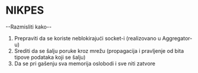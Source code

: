 # NIKPES

--Razmisliti kako--
1. Prepraviti da se koriste neblokirajući socket-i (realizovano u Aggregator-u)
2. Srediti da se šalju poruke kroz mrežu (propagacija i pravljenje od bita tipove podataka koji se šalju)
3. Da se pri gašenju sva memorija oslobodi i sve niti zatvore


